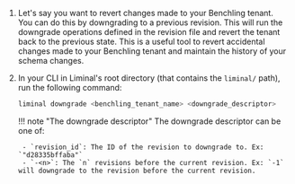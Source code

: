 1. Let's say you want to revert changes made to your Benchling tenant. You can do this by downgrading to a previous revision. This will run the downgrade operations defined in the revision file and revert the tenant back to the previous state. This is a useful tool to revert accidental changes made to your Benchling tenant and maintain the history of your schema changes.

2. In your CLI in Liminal's root directory (that contains the `liminal/` path), run the following command:

    ```bash
    liminal downgrade <benchling_tenant_name> <downgrade_descriptor>
    ```

    !!! note "The downgrade descriptor"
        The downgrade descriptor can be one of:

        - `revision_id`: The ID of the revision to downgrade to. Ex: `"d28335bffaba"`
        - `-<n>`: The `n` revisions before the current revision. Ex: `-1` will downgrade to the revision before the current revision.
